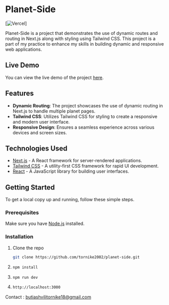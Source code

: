 # Planet-Side

[![Vercel](https://vercelbadge.vercel.app/api/tornikes-projects/planet-side)]

Planet-Side is a project that demonstrates the use of dynamic routes and routing in Next.js along with styling using Tailwind CSS. This project is a part of my practice to enhance my skills in building dynamic and responsive web applications.

## Live Demo

You can view the live demo of the project [here](https://planet-side-4yp6d2188-tornikes-projects-e6766154.vercel.app/Earth).

## Features

- **Dynamic Routing**: The project showcases the use of dynamic routing in Next.js to handle multiple planet pages.
- **Tailwind CSS**: Utilizes Tailwind CSS for styling to create a responsive and modern user interface.
- **Responsive Design**: Ensures a seamless experience across various devices and screen sizes.

## Technologies Used

- [Next.js](https://nextjs.org/) - A React framework for server-rendered applications.
- [Tailwind CSS](https://tailwindcss.com/) - A utility-first CSS framework for rapid UI development.
- [React](https://reactjs.org/) - A JavaScript library for building user interfaces.

## Getting Started

To get a local copy up and running, follow these simple steps.

### Prerequisites

Make sure you have [Node.js](https://nodejs.org/en/) installed.

### Installation

1. Clone the repo
   ```sh
   git clone https://github.com/tornike2002/planet-side.git
   
2. ```sh
   npm install
3. ```sh
   npm run dev
4. ```sh
   http://localhost:3000

Contact : butiashvilitornike18@gmail.com


